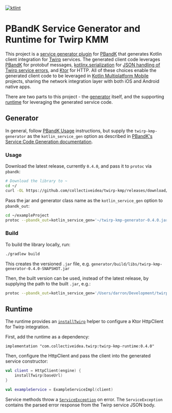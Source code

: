 [![ktlint](https://img.shields.io/badge/ktlint%20code--style-%E2%9D%A4-FF4081)](https://pinterest.github.io/ktlint/)

# PBandK Service Generator and Runtime for Twirp KMM

This project is a [service generator plugin](https://github.com/streem/pbandk#service-code-generation) for [PBandK](https://github.com/streem/pbandk) that generates Kotlin client integration for [Twirp](https://github.com/twitchtv/twirp) services. The generated client code leverages [PBandK](https://github.com/streem/pbandk) for protobuf messages, [kotlinx.serialization](https://github.com/Kotlin/kotlinx.serialization) for [JSON handling of Twirp service errors](https://twitchtv.github.io/twirp/docs/errors.html), and [Ktor](https://github.com/ktorio/ktor) for HTTP. All of these choices enable the generated client code to be leveraged in [Kotlin Multiplatform Mobile](https://kotlinlang.org/lp/mobile/) projects, sharing the network integration layer with both iOS and Android native apps.

There are two parts to this project - the [generator](./generator) itself, and the supporting [runtime](./runtime) for leveraging the generated service code.

## Generator

In general, follow [PBandK Usage](https://github.com/streem/pbandk#usage) instructions, but supply the `twirp-kmp-generator` as the `kotlin_service_gen` option as described in [PBandK's Service Code Generation documentation](https://github.com/streem/pbandk#service-code-generation).

### Usage

Download the latest release, currently `0.4.0`, and pass it to `protoc` via `pbandk`:

```bash
# Download the library to ~
cd ~/
curl -OL https://github.com/collectiveidea/twirp-kmp/releases/download/0.4.0/twirp-kmp-generator-0.4.0.jar
```


Pass the jar and generator class name as the `kotlin_service_gen` option to `pbandk_out`:

```bash
cd ~/exampleProject
protoc --pbandk_out=kotlin_service_gen='~/twirp-kmp-generator-0.4.0.jar|com.collectiveidea.twirp.Generator',kotlin_package=com.example.api:src/main/kotlin src/main/proto/example.proto
```

### Build

To build the library locally, run:

```bash
./gradlew build
```

This creates the versioned `.jar` file, e.g. `generator/build/libs/twirp-kmp-generator-0.4.0-SNAPSHOT.jar`

Then, the built version can be used, instead of the latest release, by supplying the path to the built `.jar`, e.g.:

```bash
protoc --pbandk_out=kotlin_service_gen='/Users/darron/Development/twirp-kmp/generator/build/libs/twirp-kmp-generator-0.4.0-SNAPSHOT.jar|com.collectiveidea.twirp.Generator',kotlin_package=com.example.api:shared/src/commonMain/kotlin shared/src/commonMain/proto/example.proto
```

## Runtime

The runtime provides an [`installTwirp`](./runtime/src/commonMain/kotlin/com/collectiveidea/twirp/HttpClientTwirpHelper.kt) helper to configure a Ktor HttpClient for Twirp integration.

First, add the runtime as a dependency:

```
implementation "com.collectiveidea.twirp:twirp-kmp-runtime:0.4.0"
```

Then, configure the HttpClient and pass the client into the generated service constructor:

```kotlin
val client = HttpClient(engine) {    
    installTwirp(baseUrl)
}

val exampleService = ExampleServiceImpl(client)
```

Service methods throw a [`ServiceException`](./runtime/src/commonMain/kotlin/com/collectiveidea/twirp/ServiceException.kt) on error. The `ServiceException` contains the parsed error response from the Twirp service JSON body.
